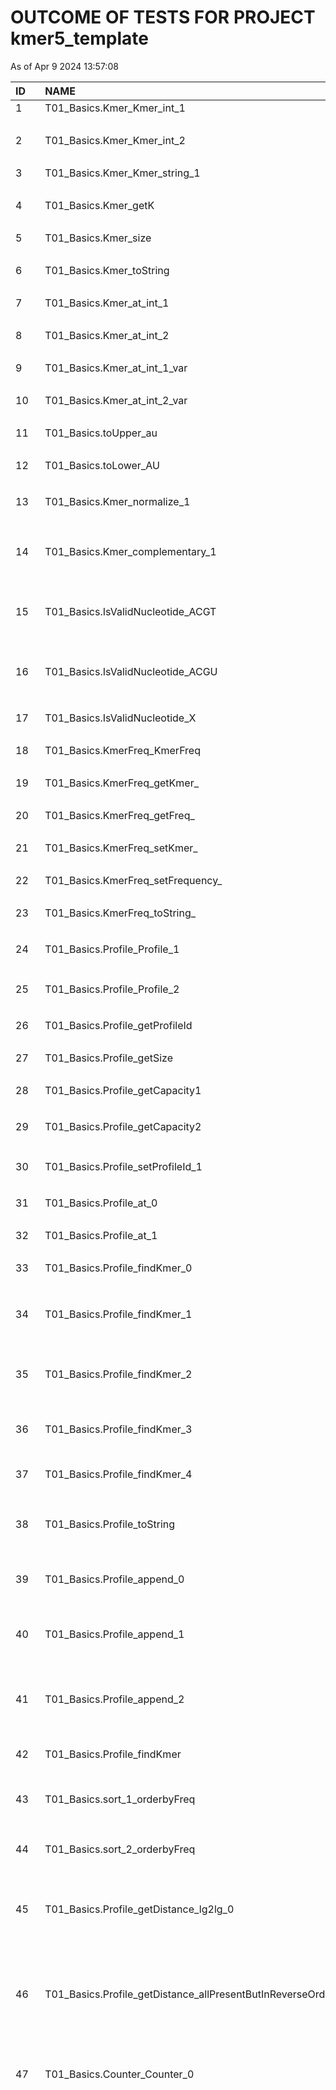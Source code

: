 # OUTCOME OF TESTS FOR PROJECT kmer5_template

As of Apr  9 2024 13:57:08

| ID | NAME | RESULT | DESCRIPTION | 
| :--- | :--- | :--- | :--- |
| 1 | T01_Basics.Kmer_Kmer_int_1 |  PASSED |```Kmer kmer;kmer.inspectT()```|
| | | | should give ```"_"```|
| 2 | T01_Basics.Kmer_Kmer_int_2 |  PASSED |```Kmer kmer(3);kmer.inspectT()```|
| | | | should give ```"___"```|
| 3 | T01_Basics.Kmer_Kmer_string_1 |  PASSED |```Kmer kmer("ATG");kmer.inspectT()```|
| | | | should give ```"ATG"```|
| 4 | T01_Basics.Kmer_getK |  PASSED |```Kmer kmer("AT");kmer.getK()```|
| | | | should give ```2```|
| 5 | T01_Basics.Kmer_size |  PASSED |```Kmer kmer;kmer.size()```|
| | | | should give ```1```|
| 6 | T01_Basics.Kmer_toString |  PASSED |```Kmer b("ab");b.toString();```|
| | | | should give ```"ab"```|
| 7 | T01_Basics.Kmer_at_int_1 |  PASSED |```const Kmer kmer("ab");kmer.at(0);```|
| | | | should give ```"a"```|
| 8 | T01_Basics.Kmer_at_int_2 |  PASSED |```const Kmer kmer("ab");kmer.at(1);```|
| | | | should give ```"b"```|
| 9 | T01_Basics.Kmer_at_int_1_var |  PASSED |```Kmer kmer("AT"); kmer.at(0) = 'C';kmer.inspectT()```|
| | | | should give ```"CT"```|
| 10 | T01_Basics.Kmer_at_int_2_var |  PASSED |```Kmer kmer("AT"); kmer.at(1) = 'C';kmer.inspectT()```|
| | | | should give ```"AC"```|
| 11 | T01_Basics.toUpper_au |  PASSED |```Kmer kmer("au");kmer.toUpper();kmer.inspectT();```|
| | | | should give ```"AU"```|
| 12 | T01_Basics.toLower_AU |  PASSED |```Kmer kmer("AU");kmer.toLower();kmer.inspectT();```|
| | | | should give ```"au"```|
| 13 | T01_Basics.Kmer_normalize_1 |  PASSED |```Kmer kmer("AT"); kmer.normalize(VALID_NUCLEOTIDES_ADN);kmer.inspectT()```|
| | | | should give ```"AT"```|
| 14 | T01_Basics.Kmer_complementary_1 |  PASSED |```Kmer kmer1(VALID_NUCLEOTIDES_ADN); Kmer kmer2(kmer1.complementary(VALID_NUCLEOTIDES_ADN, COMPLEMENTARY_NUCLEOTIDES_ADN)); string skmer3 = COMPLEMENTARY_NUCLEOTIDES_ADN;kmer2.inspectT()```|
| | | | should give ```"TGCA"```|
| 15 | T01_Basics.IsValidNucleotide_ACGT |  PASSED |```int i; int n = VALID_NUCLEOTIDES_ADN.length(); char c; string ss; for (i = 0; i < n; i++) { c = VALID_NUCLEOTIDES_ADN.at(i); if (IsValidNucleotide(c, VALID_NUCLEOTIDES_ADN)) ss += VALID_NUCLEOTIDES_ADN.at(i); }ss```|
| | | | should give ```"ACGT"```|
| 16 | T01_Basics.IsValidNucleotide_ACGU |  PASSED |```int i; int n = VALID_NUCLEOTIDES_ARN.length(); char c; string ss; for (i = 0; i < n; i++) { c = VALID_NUCLEOTIDES_ARN.at(i); if (IsValidNucleotide(c, VALID_NUCLEOTIDES_ARN)) ss += VALID_NUCLEOTIDES_ARN.at(i); }ss```|
| | | | should give ```"ACGU"```|
| 17 | T01_Basics.IsValidNucleotide_X |  PASSED |```char c='X';IsValidNucleotide(c,VALID_NUCLEOTIDES_ADN);```|
| | | | should give ```false```|
| 18 | T01_Basics.KmerFreq_KmerFreq |  PASSED |```KmerFreq km;km.toString()```|
| | | | should give ```"_ 0"```|
| 19 | T01_Basics.KmerFreq_getKmer_ |  PASSED |```KmerFreq km;km.getKmer().toString()```|
| | | | should give ```"_"```|
| 20 | T01_Basics.KmerFreq_getFreq_ |  PASSED |```KmerFreq km;km.getFrequency()```|
| | | | should give ```0```|
| 21 | T01_Basics.KmerFreq_setKmer_ |  PASSED |```Kmer b("XY");KmerFreq km;km.setKmer(b);km.getKmer().toString()```|
| | | | should give ```"XY"```|
| 22 | T01_Basics.KmerFreq_setFrequency_ |  PASSED |```KmerFreq km; km.setFrequency(10);km.getFrequency();```|
| | | | should give ```10```|
| 23 | T01_Basics.KmerFreq_toString_ |  PASSED |```KmerFreq km;km.toString()```|
| | | | should give ```"_ 0"```|
| 24 | T01_Basics.Profile_Profile_1 |  PASSED |```Profile profl; string s; s = profl.inspectT()+ to_string(profl.getCapacity());s.c_str()```|
| | | | should give ```"unknown 0 10"```|
| 25 | T01_Basics.Profile_Profile_2 |  PASSED |```Profile profl(2);string s; s = profl.inspectT()+ to_string(profl.getCapacity());s.c_str()```|
| | | | should give ```"unknown 2 _ 0 _ 0 2"```|
| 26 | T01_Basics.Profile_getProfileId |  PASSED |```Profile profl(2);profl.getProfileId()```|
| | | | should give ```"unknown"```|
| 27 | T01_Basics.Profile_getSize |  PASSED |```Profile profl(DIM_VECTOR_KMER_FREQ+1);profl.getSize()```|
| | | | should give ```2001```|
| 28 | T01_Basics.Profile_getCapacity1 |  PASSED |```int n = 2; Profile profl(n);profl.getCapacity()```|
| | | | should give ```2```|
| 29 | T01_Basics.Profile_getCapacity2 |  PASSED |```Profile profl1; int n = profl1.INITIAL_CAPACITY*3; Profile profl(n);profl.getCapacity()```|
| | | | should give ```30```|
| 30 | T01_Basics.Profile_setProfileId_1 |  PASSED |```Profile profl; profl.setProfileId("english");profl.getProfileId()```|
| | | | should give ```"english"```|
| 31 | T01_Basics.Profile_at_0 |  PASSED |```Profile profl(2);profl.at(0).inspectT()```|
| | | | should give ```"_ 0"```|
| 32 | T01_Basics.Profile_at_1 |  PASSED |```Profile profl(2)profl.at(1).inspectT()```|
| | | | should give ```"_ 0"```|
| 33 | T01_Basics.Profile_findKmer_0 |  PASSED |```Kmer km("AA"); Profile profl;profl.findKmer(km);```|
| | | | should give ```-1```|
| 34 | T01_Basics.Profile_findKmer_1 |  PASSED |```Kmer km1("AA"); Kmer km2("CC"); KmerFreq kmf; kmf.setKmer(km1); kmf.setFrequency(10); Profile prf(2); prf._vectorKmerFreq[0]= kmf; kmf.setKmer(km2); prf._vectorKmerFreq[1]= kmf;prf.findKmer(km1);```|
| | | | should give ```0```|
| 35 | T01_Basics.Profile_findKmer_2 |  PASSED |```Kmer km1("AA"); Kmer km2("CC"); KmerFreq kmf; kmf.setKmer(km1); kmf.setFrequency(10); Profile prf(2); prf._vectorKmerFreq[0]= kmf; kmf.setKmer(km2); prf._vectorKmerFreq[1]= kmf;prf.findKmer(km2);```|
| | | | should give ```1```|
| 36 | T01_Basics.Profile_findKmer_3 |  PASSED |```Kmer km1("AA"); Kmer km2("CC"); KmerFreq kmf; kmf.setKmer(km1); kmf.setFrequency(10); Profile prf(5); prf._vectorKmerFreq[0]= kmf; kmf.setKmer(km2);prf.findKmer(km2);```|
| | | | should give ```-1```|
| 37 | T01_Basics.Profile_findKmer_4 |  PASSED |```Profile prf(DIM_VECTOR_KMER_FREQ); Kmer km; KmerFreq kmf; kmf.setKmer(km); kmf.setFrequency(10);prf.findKmer(km);```|
| | | | should give ```0```|
| 38 | T01_Basics.Profile_toString |  PASSED |```Kmer km1("AA"); Kmer km2("CC"); KmerFreq kmf; Profile prf(2); kmf.setKmer(km1); kmf.setFrequency(10); prf._vectorKmerFreq[0]= kmf; kmf.setKmer(km2); prf._vectorKmerFreq[1]= kmf;std::regex_replace(prf.toString(),std::regex(ENDL)," ")```|
| | | | should give ```"unknown 2 AA 10 CC 10 "```|
| 39 | T01_Basics.Profile_append_0 |  PASSED |```Kmer km("AA"); string s; KmerFreq kmf; kmf.setKmer(km); kmf.setFrequency(10); Profile prf; prf.append(kmf); s = prf.inspectT()+ to_string(prf.getCapacity());s.c_str()```|
| | | | should give ```"unknown 1 AA 10 10"```|
| 40 | T01_Basics.Profile_append_1 |  PASSED |```Kmer km("AA"); string s; KmerFreq kmf; kmf.setKmer(km); kmf.setFrequency(10); Profile profl; profl.append(kmf); profl.append(kmf); s = profl.inspectT()+ to_string(profl.getCapacity());profl.inspectT()```|
| | | | should give ```"unknown 1 AA 20 "```|
| 41 | T01_Basics.Profile_append_2 |  PASSED |```Kmer km1("AA"); Kmer km2("CC"); string s; KmerFreq kmf; kmf.setKmer(km1); kmf.setFrequency(10); Profile profl; profl.append(kmf); kmf.setKmer(km2); profl.append(kmf); s = profl.inspectT()+ to_string(profl.getCapacity());profl.inspectT()```|
| | | | should give ```"unknown 2 AA 10 CC 10 "```|
| 42 | T01_Basics.Profile_findKmer |  PASSED |```Profile prf(DIM_VECTOR_KMER_FREQ); Kmer km; KmerFreq kmf; kmf.setKmer(km); kmf.setFrequency(10);prf.findKmer(km);```|
| | | | should give ```0```|
| 43 | T01_Basics.sort_1_orderbyFreq |  PASSED |```Profile l1; int TOPE = 4; KmerFreq kmf; for(int i=1; i < TOPE; i++) { Kmer km(i); kmf.setKmer(km); kmf.setFrequency(10*(TOPE - i)); l1.append(kmf); } l1.sort();l1.inspectT();```|
| | | | should give ```"unknown 3 _ 30 __ 20 ___ 10 "```|
| 44 | T01_Basics.sort_2_orderbyFreq |  PASSED |```Profile l1; int TOPE = 4; KmerFreq kmf; for(int i=1; i < TOPE; i++) { Kmer km(i); kmf.setKmer(km); kmf.setFrequency(10*i); l1.append(kmf); } l1.sort();l1.inspectT();```|
| | | | should give ```"unknown 3 ___ 30 __ 20 _ 10 "```|
| 45 | T01_Basics.Profile_getDistance_lg2lg_0 |  PASSED |```Kmer b1("AA"); Kmer b2("GG"); Kmer b3("CC"); Kmer b4("TT"); KmerFreq kmf; kmf.setFrequency(10); Profile l1; kmf.setKmer(b1); l1.append(kmf); kmf.setKmer(b2); l1.append(kmf); kmf.setKmer(b3); l1.append(kmf); kmf.setKmer(b4); l1.append(kmf);l1.getDistance(l1)```|
| | | | should give ```0.000000```|
| 46 | T01_Basics.Profile_getDistance_allPresentButInReverseOrder_3 |  PASSED |```Kmer b1("AA"); Kmer b2("GG"); Kmer b3("CC"); Kmer b4("TT"); KmerFreq kmf; kmf.setFrequency(10); Profile l1; Profile l2; kmf.setKmer(b1); l1.append(kmf); kmf.setKmer(b2); l1.append(kmf); kmf.setKmer(b3); l1.append(kmf); kmf.setKmer(b4); l1.append(kmf); kmf.setKmer(b4); l2.append(kmf); kmf.setKmer(b3); l2.append(kmf); kmf.setKmer(b2); l2.append(kmf); kmf.setKmer(b1); l2.append(kmf);l1.getDistance(l2)```|
| | | | should give ```0.500000```|
| 47 | T01_Basics.Counter_Counter_0 |  PASSED |```KmerCounter kc; string s; string ss; int m; int n; m = kc._allNucleotides.size(); n = pow(m,kc._k); s = kc._allNucleotides +" "+ to_string(kc._k) +" "; for(int i=0; i< n; i++){ s += "0 ";}kc.inspectT()```|
| | | | should give ```"_ACGT 5 0 0 0 0 0 0 0 0 0 0 0 0 0 0 0 0 0 0 0 0 0 0 0 0 0 0 0 0 0 0 0 0 0 0 0 0 0 0 0 0 0 0 0 0 0 0 0 0 0 0 0 0 0 0 0 0 0 0 0 0 0 0 0 0 0 0 0 0 0 0 0 0 0 0 0 0 0 0 0 0 0 0 0 0 0 0 0 0 0 0 0 0 0 0 0 0 0 0 0 0 0 0 0 0 0 0 0 0 0 0 0 0 0 0 0 0 0 0 0 0 0 0 0 0 0 0 0 0 0 0 0 0 0 0 0 0 0 0 0 0 0 0 0 0 0 0 0 0 0 0 0 0 0 0 0 0 0 0 0 0 0 0 0 0 0 0 0 0 0 0 0 0 0 0 0 0 0 0 0 0 0 0 0 0 0 0 0 0 0 0 0 0 0 0 0 0 0 0 0 0 0 0 0 0 0 0 0 0 0 0 0 0 0 0 0 0 0 0 0 0 0 0 0 0 0 0 0 0 0 0 0 0 0 0 0 0 0 0 0 0 0 0 0 0 0 0 0 0 0 0 0 0 0 0 0 0 0 0 0 0 0 0 0 0 0 0 0 0 0 0 0 0 0 0 0 0 0 0 0 0 0 0 0 0 0 0 0 0 0 0 0 0 0 0 0 0 0 0 0 0 0 0 0 0 0 0 0 0 0 0 0 0 0 0 0 0 0 0 0 0 0 0 0 0 0 0 0 0 0 0 0 0 0 0 0 0 0 0 0 0 0 0 0 0 0 0 0 0 0 0 0 0 0 0 0 0 0 0 0 0 0 0 0 0 0 0 0 0 0 0 0 0 0 0 0 0 0 0 0 0 0 0 0 0 0 0 0 0 0 0 0 0 0 0 0 0 0 0 0 0 0 0 0 0 0 0 0 0 0 0 0 0 0 0 0 0 0 0 0 0 0 0 0 0 0 0 0 0 0 0 0 0 0 0 0 0 0 0 0 0 0 0 0 0 0 0 0 0 0 0 0 0 0 0 0 0 0 0 0 0 0 0 0 0 0 0 0 0 0 0 0 0 0 0 0 0 0 0 0 0 0 0 0 0 0 0 0 0 0 0 0 0 0 0 0 0 0 0 0 0 0 0 0 0 0 0 0 0 0 0 0 0 0 0 0 0 0 0 0 0 0 0 0 0 0 0 0 0 0 0 0 0 0 0 0 0 0 0 0 0 0 0 0 0 0 0 0 0 0 0 0 0 0 0 0 0 0 0 0 0 0 0 0 0 0 0 0 0 0 0 0 0 0 0 0 0 0 0 0 0 0 0 0 0 0 0 0 0 0 0 0 0 0 0 0 0 0 0 0 0 0 0 0 0 0 0 0 0 0 0 0 0 0 0 0 0 0 0 0 0 0 0 0 0 0 0 0 0 0 0 0 0 0 0 0 0 0 0 0 0 0 0 0 0 0 0 0 0 0 0 0 0 0 0 0 0 0 0 0 0 0 0 0 0 0 0 0 0 0 0 0 0 0 0 0 0 0 0 0 0 0 0 0 0 0 0 0 0 0 0 0 0 0 0 0 0 0 0 0 0 0 0 0 0 0 0 0 0 0 0 0 0 0 0 0 0 0 0 0 0 0 0 0 0 0 0 0 0 0 0 0 0 0 0 0 0 0 0 0 0 0 0 0 0 0 0 0 0 0 0 0 0 0 0 0 0 0 0 0 0 0 0 0 0 0 0 0 0 0 0 0 0 0 0 0 0 0 0 0 0 0 0 0 0 0 0 0 0 0 0 0 0 0 0 0 0 0 0 0 0 0 0 0 0 0 0 0 0 0 0 0 0 0 0 0 0 0 0 0 0 0 0 0 0 0 0 0 0 0 0 0 0 0 0 0 0 0 0 0 0 0 0 0 0 0 0 0 0 0 0 0 0 0 0 0 0 0 0 0 0 0 0 0 0 0 0 0 0 0 0 0 0 0 0 0 0 0 0 0 0 0 0 0 0 0 0 0 0 0 0 0 0 0 0 0 0 0 0 0 0 0 0 0 0 0 0 0 0 0 0 0 0 0 0 0 0 0 0 0 0 0 0 0 0 0 0 0 0 0 0 0 0 0 0 0 0 0 0 0 0 0 0 0 0 0 0 0 0 0 0 0 0 0 0 0 0 0 0 0 0 0 0 0 0 0 0 0 0 0 0 0 0 0 0 0 0 0 0 0 0 0 0 0 0 0 0 0 0 0 0 0 0 0 0 0 0 0 0 0 0 0 0 0 0 0 0 0 0 0 0 0 0 0 0 0 0 0 0 0 0 0 0 0 0 0 0 0 0 0 0 0 0 0 0 0 0 0 0 0 0 0 0 0 0 0 0 0 0 0 0 0 0 0 0 0 0 0 0 0 0 0 0 0 0 0 0 0 0 0 0 0 0 0 0 0 0 0 0 0 0 0 0 0 0 0 0 0 0 0 0 0 0 0 0 0 0 0 0 0 0 0 0 0 0 0 0 0 0 0 0 0 0 0 0 0 0 0 0 0 0 0 0 0 0 0 0 0 0 0 0 0 0 0 0 0 0 0 0 0 0 0 0 0 0 0 0 0 0 0 0 0 0 0 0 0 0 0 0 0 0 0 0 0 0 0 0 0 0 0 0 0 0 0 0 0 0 0 0 0 0 0 0 0 0 0 0 0 0 0 0 0 0 0 0 0 0 0 0 0 0 0 0 0 0 0 0 0 0 0 0 0 0 0 0 0 0 0 0 0 0 0 0 0 0 0 0 0 0 0 0 0 0 0 0 0 0 0 0 0 0 0 0 0 0 0 0 0 0 0 0 0 0 0 0 0 0 0 0 0 0 0 0 0 0 0 0 0 0 0 0 0 0 0 0 0 0 0 0 0 0 0 0 0 0 0 0 0 0 0 0 0 0 0 0 0 0 0 0 0 0 0 0 0 0 0 0 0 0 0 0 0 0 0 0 0 0 0 0 0 0 0 0 0 0 0 0 0 0 0 0 0 0 0 0 0 0 0 0 0 0 0 0 0 0 0 0 0 0 0 0 0 0 0 0 0 0 0 0 0 0 0 0 0 0 0 0 0 0 0 0 0 0 0 0 0 0 0 0 0 0 0 0 0 0 0 0 0 0 0 0 0 0 0 0 0 0 0 0 0 0 0 0 0 0 0 0 0 0 0 0 0 0 0 0 0 0 0 0 0 0 0 0 0 0 0 0 0 0 0 0 0 0 0 0 0 0 0 0 0 0 0 0 0 0 0 0 0 0 0 0 0 0 0 0 0 0 0 0 0 0 0 0 0 0 0 0 0 0 0 0 0 0 0 0 0 0 0 0 0 0 0 0 0 0 0 0 0 0 0 0 0 0 0 0 0 0 0 0 0 0 0 0 0 0 0 0 0 0 0 0 0 0 0 0 0 0 0 0 0 0 0 0 0 0 0 0 0 0 0 0 0 0 0 0 0 0 0 0 0 0 0 0 0 0 0 0 0 0 0 0 0 0 0 0 0 0 0 0 0 0 0 0 0 0 0 0 0 0 0 0 0 0 0 0 0 0 0 0 0 0 0 0 0 0 0 0 0 0 0 0 0 0 0 0 0 0 0 0 0 0 0 0 0 0 0 0 0 0 0 0 0 0 0 0 0 0 0 0 0 0 0 0 0 0 0 0 0 0 0 0 0 0 0 0 0 0 0 0 0 0 0 0 0 0 0 0 0 0 0 0 0 0 0 0 0 0 0 0 0 0 0 0 0 0 0 0 0 0 0 0 0 0 0 0 0 0 0 0 0 0 0 0 0 0 0 0 0 0 0 0 0 0 0 0 0 0 0 0 0 0 0 0 0 0 0 0 0 0 0 0 0 0 0 0 0 0 0 0 0 0 0 0 0 0 0 0 0 0 0 0 0 0 0 0 0 0 0 0 0 0 0 0 0 0 0 0 0 0 0 0 0 0 0 0 0 0 0 0 0 0 0 0 0 0 0 0 0 0 0 0 0 0 0 0 0 0 0 0 0 0 0 0 0 0 0 0 0 0 0 0 0 0 0 0 0 0 0 0 0 0 0 0 0 0 0 0 0 0 0 0 0 0 0 0 0 0 0 0 0 0 0 0 0 0 0 0 0 0 0 0 0 0 0 0 0 0 0 0 0 0 0 0 0 0 0 0 0 0 0 0 0 0 0 0 0 0 0 0 0 0 0 0 0 0 0 0 0 0 0 0 0 0 0 0 0 0 0 0 0 0 0 0 0 0 0 0 0 0 0 0 0 0 0 0 0 0 0 0 0 0 0 0 0 0 0 0 0 0 0 0 0 0 0 0 0 0 0 0 0 0 0 0 0 0 0 0 0 0 0 0 0 0 0 0 0 0 0 0 0 0 0 0 0 0 0 0 0 0 0 0 0 0 0 0 0 0 0 0 0 0 0 0 0 0 0 0 0 0 0 0 0 0 0 0 0 0 0 0 0 0 0 0 0 0 0 0 0 0 0 0 0 0 0 0 0 0 0 0 0 0 0 0 0 0 0 0 0 0 0 0 0 0 0 0 0 0 0 0 0 0 0 0 0 0 0 0 0 0 0 0 0 0 0 0 0 0 0 0 0 0 0 0 0 0 0 0 0 0 0 0 0 0 0 0 0 0 0 0 0 0 0 0 0 0 0 0 0 0 0 0 0 0 0 0 0 0 0 0 0 0 0 0 0 0 0 0 0 0 0 0 0 0 0 0 0 0 0 0 0 0 0 0 0 0 0 0 0 0 0 0 0 0 0 0 0 0 0 0 0 0 0 0 0 0 0 0 0 0 0 0 0 0 0 0 0 0 0 0 0 0 0 0 0 0 0 0 0 0 0 0 0 0 0 0 0 0 0 0 0 0 0 0 0 0 0 0 0 0 0 0 0 0 0 0 0 0 0 0 0 0 0 0 0 0 0 0 0 0 0 0 0 0 0 0 0 0 0 0 0 0 0 0 0 0 0 0 0 0 0 0 0 0 0 0 0 0 0 0 0 0 0 0 0 0 0 0 0 0 0 0 0 0 0 0 0 0 0 0 0 0 0 0 0 0 0 0 0 0 0 0 0 0 0 0 0 0 0 0 0 0 0 0 0 0 0 0 0 0 0 0 0 0 0 0 0 0 0 0 0 0 0 0 0 0 0 0 0 0 0 0 0 0 0 0 0 0 0 0 0 0 0 0 0 0 0 0 0 0 0 0 0 0 0 0 0 0 0 0 0 0 0 0 0 0 0 0 0 0 0 0 0 0 0 0 0 0 0 0 0 0 0 0 0 0 0 0 0 0 0 0 0 0 0 0 0 0 0 0 0 0 0 0 0 0 0 0 0 0 0 0 0 0 0 0 0 0 0 0 0 0 0 0 0 0 0 0 0 0 0 0 0 0 0 0 0 0 0 0 0 0 0 0 0 0 0 0 0 0 0 0 0 0 0 0 0 0 0 0 0 0 0 0 0 0 0 0 0 0 0 0 0 0 0 0 0 0 0 0 0 0 0 0 0 0 0 0 0 0 0 0 0 0 0 0 0 0 0 0 0 0 0 0 0 0 0 0 0 0 0 0 0 0 0 0 0 0 0 0 0 0 0 0 0 0 0 0 0 0 0 0 0 0 0 0 0 0 0 0 0 0 0 0 0 0 0 0 0 0 0 0 0 0 0 0 0 0 0 0 0 0 0 0 0 0 0 0 0 0 0 0 0 0 0 0 0 0 0 0 0 0 0 0 0 0 0 0 0 0 0 0 0 0 0 0 0 0 0 0 0 0 0 0 0 0 0 0 0 0 0 0 0 0 0 0 0 0 0 0 0 0 0 0 0 0 0 0 0 0 0 0 0 0 0 0 0 0 0 0 0 0 0 0 0 0 0 0 0 0 0 0 0 0 0 0 0 0 0 0 0 0 0 0 0 0 0 0 0 0 0 0 0 0 0 0 0 0 0 0 0 0 0 0 0 0 0 0 0 0 0 0 0 0 0 0 0 0 0 0 0 0 0 0 0 0 0 0 0 0 0 0 0 0 0 0 0 0 0 0 0 0 0 0 0 0 0 0 0 0 0 0 0 0 0 0 0 0 0 0 0 0 0 0 0 0 0 0 0 0 0 0 0 0 0 0 0 0 0 0 0 0 0 0 0 0 0 0 0 0 0 0 0 0 0 0 0 0 0 0 0 0 0 0 0 0 0 0 0 0 0 0 0 0 0 0 0 0 0 0 0 0 0 0 0 0 0 0 0 0 0 0 0 0 0 0 0 0 0 0 0 0 0 0 0 0 0 0 0 0 0 0 0 0 0 0 0 0 0 0 0 0 0 0 0 0 0 0 0 0 0 0 0 0 0 0 0 0 0 0 0 0 0 0 0 0 0 0 0 0 0 0 0 0 0 0 0 0 0 0 0 0 0 0 0 0 0 0 0 0 0 0 0 0 0 0 0 0 0 0 0 0 0 0 0 0 0 0 0 0 0 0 0 0 0 0 0 0 0 0 0 0 0 0 0 0 0 0 0 0 0 0 0 0 0 0 0 0 0 0 0 0 0 0 0 0 0 0 0 0 0 0 0 0 0 0 0 0 0 0 0 0 0 0 0 0 0 0 0 0 0 0 0 0 0 0 0 0 0 0 0 0 0 0 0 0 0 0 0 0 0 0 0 0 0 0 0 0 0 0 0 0 0 0 0 0 0 0 0 0 0 0 0 0 0 0 0 0 0 0 0 0 0 0 0 0 0 0 0 0 0 0 0 0 0 0 0 0 0 0 0 0 0 0 0 0 0 0 0 0 0 0 0 0 0 0 0 0 0 0 0 0 0 0 0 0 0 0 0 0 0 0 0 0 0 0 0 0 0 0 0 0 0 0 0 0 0 0 0 0 0 0 0 0 0 0 0 0 0 0 0 0 0 0 0 0 0 0 0 0 0 0 0 0 0 0 0 0 0 0 0 0 0 0 0 0 0 0 0 0 0 0 0 0 0 0 0 0 0 0 0 0 0 0 0 0 0 0 0 0 0 0 0 0 0 0 0 0 0 0 0 0 0 0 0 0 0 "```|
| 48 | T01_Basics.Counter_Counter_1 |  PASSED |```int k = 3; string s; string ss; int m; int n; KmerCounter kc(k); m = kc._allNucleotides.size(); n = pow(m,k); s = kc._allNucleotides +" "+ to_string(kc._k) +" "; for(int i=0; i< n; i++){ s += "0 ";}kc.inspectT()```|
| | | | should give ```"_ACGT 3 0 0 0 0 0 0 0 0 0 0 0 0 0 0 0 0 0 0 0 0 0 0 0 0 0 0 0 0 0 0 0 0 0 0 0 0 0 0 0 0 0 0 0 0 0 0 0 0 0 0 0 0 0 0 0 0 0 0 0 0 0 0 0 0 0 0 0 0 0 0 0 0 0 0 0 0 0 0 0 0 0 0 0 0 0 0 0 0 0 0 0 0 0 0 0 0 0 0 0 0 0 0 0 0 0 0 0 0 0 0 0 0 0 0 0 0 0 0 0 0 0 0 0 0 0 "```|
| 49 | T01_Basics.Counter_Counter_2 |  PASSED |```const string validChars = "AC"; int k = 3; KmerCounter kc(k,validChars); string s; string ss; int m; int n; m = kc._allNucleotides.size(); n = pow(m,k); s = kc._allNucleotides +" "+ to_string(kc._k) +" "; for(int i=0; i< n; i++){ s += "0 ";} ss = to_string(kc._k)+" "+to_string(m)+" "+to_string(n)+" "+to_string(s.size());kc.inspectT()```|
| | | | should give ```"_AC 3 0 0 0 0 0 0 0 0 0 0 0 0 0 0 0 0 0 0 0 0 0 0 0 0 0 0 0 "```|
| 50 | T01_Basics.Counter_getNumNucleotides |  PASSED |```const string validChars = "AC"; int k = 3; KmerCounter kc(k,validChars);kc.getNumNucleotides();```|
| | | | should give ```3```|
| 51 | T01_Basics.Counter_getK |  PASSED |```const string validChars = "AC"; int k = 3; KmerCounter kc(k,validChars);kc.getK();```|
| | | | should give ```3```|
| 52 | T01_Basics.Counter_getNumKmers |  PASSED |```const string validChars = "AC"; int k = 3; KmerCounter kc(k,validChars);kc.getNumKmers();```|
| | | | should give ```27```|
| 53 | T01_Basics.Counter_getNumRows |  PASSED |```KmerCounter kc; int m; int n; int k = ((kc._k + 1) /2 ); m = kc._allNucleotides.size(); n = pow(m,k);kc.getNumRows();```|
| | | | should give ```125```|
| 54 | T01_Basics.Counter_getNumCols |  PASSED |```KmerCounter kc; int m; int n; int k = (kc._k - (kc._k + 1)/2 ); m = kc._allNucleotides.size(); n = pow(m,k);kc.getNumCols();```|
| | | | should give ```25```|
| 55 | T01_Basics.Counter_getRowColumn_1 |  PASSED |```int fila=-1; int col=-1; KmerCounter kc; Kmer km("_____"); kc.getRowColumn(km,fila, col);(fila==0 && col==0)```|
| | | | should give ```true```|
| 56 | T01_Basics.Counter_getRowColumn_2 |  PASSED |```int fila=-1; int col=-1; bool iguales=false; KmerCounter kc; Kmer km("TTTTT"); kc.getRowColumn(km,fila, col); iguales = (fila==(kc.getNumRows()-1) and col==(kc.getNumCols()-1));iguales```|
| | | | should give ```true```|
| 57 | T01_Basics.Counter_getKmer_1 |  PASSED |```KmerCounter kc(2); Kmer km; int fila=0; int col=0; km=kc.getKmer(fila, col);km.toString()```|
| | | | should give ```"__"```|
| 58 | T01_Basics.Counter_getKmer_2 |  PASSED |```KmerCounter kc(2); Kmer km; int fila=kc.getNumRows()-1; int col=kc.getNumCols()-1; km=kc.getKmer(fila, col);km.toString()```|
| | | | should give ```"TT"```|
| 59 | T01_Basics.Counter_Counter_Copy01 |  PASSED |```const string validChars = "AC"; int k=2; Kmer b("AA"); KmerCounter ki(k,validChars); KmerCounter kc(ki); kc._frequency[2][2]= 10;kc.inspectT();```|
| | | | should give ```"_AC 2 0 0 0 0 0 0 0 0 10 "```|
| 60 | T01_Basics.Counter_Counter_Copy02 |  PASSED |```const string validChars = "AC"; int k=2; Kmer b("AA"); KmerCounter ki(k,validChars); KmerCounter kc(ki); kc._frequency[2][2]= 10;ki.inspectT();```|
| | | | should give ```"_AC 2 0 0 0 0 0 0 0 0 0 "```|
| 61 | T01_Basics.Counter_assign_01 |  PASSED |```const string validChars = "AC"; int k=2; Kmer b("AA"); KmerCounter ki(k,validChars); KmerCounter kc; ki._frequency[2][2]= 10; kc = ki;kc.inspectT();```|
| | | | should give ```"_AC 2 0 0 0 0 0 0 0 0 10 "```|
| 62 | T01_Basics.Counter_assign_02 |  PASSED |```const string validChars = "AC"; int k=2; Kmer b("AA"); KmerCounter ki(k,validChars); KmerCounter kc; kc = ki; kc._frequency[2][2]= 10;ki.inspectT();```|
| | | | should give ```"_AC 2 0 0 0 0 0 0 0 0 0 "```|
| 63 | T01_Basics.Counter_increaseFrequency_01 |  PASSED |```int k=2; const string validChars = "AC"; KmerCounter ki(k, validChars); Kmer b("CC"); for(int i=0; i < 10; i++) ki.increaseFrequency(b);ki.inspectT();```|
| | | | should give ```"_AC 2 0 0 0 0 0 0 0 0 10 "```|
| 64 | T01_Basics.Counter_increaseFrequency_02 |  PASSED |```int k=2; const string validChars = "AC"; KmerCounter ki(k, validChars); Kmer b("CC"); for(int i=0; i < 10; i++) ki.increaseFrequency(b,10);ki.inspectT();```|
| | | | should give ```"_AC 2 0 0 0 0 0 0 0 0 100 "```|
| 65 | T01_Basics.Counter_increaseFrequency_2 |  PASSED |```int k=2; const string validChars = "AC"; KmerCounter ki(k, validChars); for(unsigned i=0; i < ki._allNucleotides.size(); i++){ for(unsigned j=0; j < ki._allNucleotides.size(); j++) { string s = string(1,ki._allNucleotides[i])+string(1,ki._allNucleotides[j]); Kmer b(s); ki.increaseFrequency(b); } }ki.inspectT();```|
| | | | should give ```"_AC 2 1 1 1 1 1 1 1 1 1 "```|
| 66 | T01_Basics.Counter_getNumberActive_01 |  PASSED |```KmerCounter ki;ki.getNumberActiveKmers();```|
| | | | should give ```0```|
| 67 | T01_Basics.Counter_getNumberActive_02 |  PASSED |```const string validChars = "ACGU"; int k=2; KmerCounter ki(k,validChars); for(int i=0; i < ki._allNucleotides.size(); i++) { string s = string(1,ki._allNucleotides[i])+ string(1,ki._allNucleotides[i]); Kmer b(s); ki.increaseFrequency(b,10); }ki.getNumberActiveKmers();```|
| | | | should give ```5```|
| 68 | T02_Intermediate.Kmer_Kmer_int_3 |  PASSED |```Kmer kmer(0);```|
| | | | should THROW an exception std::invalid_argument|
| 69 | T02_Intermediate.Kmer_Kmer_string_2 |  PASSED |```Kmer kmer("");```|
| | | | should THROW an exception std::invalid_argument|
| 70 | T02_Intermediate.Kmer_at_int_3_excep |  PASSED |```const Kmer kmer("AT");kmer.at(20);```|
| | | | should THROW an exception std::out_of_range|
| 71 | T02_Intermediate.Kmer_at_int_3_var_excep |  PASSED |```Kmer kmer("AT");kmer.at(20);```|
| | | | should THROW an exception std::out_of_range|
| 72 | T02_Intermediate.Kmer_normalize_2 |  PASSED |```Kmer kmer("at"); kmer.normalize(VALID_NUCLEOTIDES_ADN);kmer.inspectT()```|
| | | | should give ```"AT"```|
| 73 | T02_Intermediate.Kmer_normalize_3 |  PASSED |```Kmer kmer("ux"); kmer.normalize(VALID_NUCLEOTIDES_ADN);kmer.inspectT()```|
| | | | should give ```"__"```|
| 74 | T02_Intermediate.Kmer_normalize_4_ARN |  PASSED |```Kmer kmer("ux"); kmer.normalize(VALID_NUCLEOTIDES_ARN);kmer.inspectT()```|
| | | | should give ```"U_"```|
| 75 | T02_Intermediate.Kmer_complementary_2 |  PASSED |```Kmer kmer1("u_"); Kmer kmer2; kmer2 = kmer1.complementary(VALID_NUCLEOTIDES_ADN, COMPLEMENTARY_NUCLEOTIDES_ADN);kmer2.inspectT()```|
| | | | should give ```"u_"```|
| 76 | T02_Intermediate.Kmer_complementary_3_excep |  PASSED |```Kmer kmer1("u_"); Kmer kmer2;kmer2 = kmer1.complementary(VALID_NUCLEOTIDES_ADN, "A");```|
| | | | should THROW an exception std::invalid_argument|
| 77 | T02_Intermediate.KmerFreq_setFrequency_exception |  PASSED |```KmerFreq km;km.setFrequency(-10);```|
| | | | should THROW an exception std::out_of_range|
| 78 | T02_Intermediate.Profile_Profile_3 |  PASSED |```Profile profl(-1);```|
| | | | should THROW an exception std::out_of_range|
| 79 | T02_Intermediate.Profile_at_exception |  PASSED |```Profile profl(2);profl.at(2).inspectT()```|
| | | | should THROW an exception std::out_of_range|
| 80 | T02_Intermediate.Profile_out_of_range__append_5 |  PASSED |```int n=1; Profile profl(n); Kmer km("AA"); KmerFreq kmf; kmf.setKmer(km); kmf.setFrequency(10); profl.append(kmf);profl._capacity```|
| | | | should give ```21```|
| 81 | T02_Intermediate.sort_3_tieByFreq |  PASSED |```Profile l1; int TOPE = 4; KmerFreq kmf; for(int i=1; i < TOPE; i++) { Kmer km(i); kmf.setKmer(km); kmf.setFrequency(10*i); l1.append(kmf); } l1.sort();l1.inspectT();```|
| | | | should give ```"unknown 3 ___ 30 __ 20 _ 10 "```|
| 82 | T02_Intermediate.sort_4_mixed |  PASSED |```Profile l1; int TOPE = 4; int i=1; KmerFreq kmf; for(; i < TOPE; i++) { Kmer km(i); kmf.setKmer(km); kmf.setFrequency(10*i); l1.append(kmf); } Kmer km(i); kmf.setKmer(km); l1.append(kmf); l1.sort();l1.inspectT();```|
| | | | should give ```"unknown 4 ___ 30 ____ 30 __ 20 _ 10 "```|
| 83 | T02_Intermediate.Normalize_1 |  PASSED |```Profile l1(1); KmerFreq kmf; Kmer km("AA"); kmf.setKmer(km); kmf.setFrequency(10); l1.append(kmf); Kmer km2("CC"); kmf.setKmer(km2); l1.append(kmf); Kmer km3("GG"); kmf.setKmer(km3); l1.append(kmf); l1.normalize(VALID_NUCLEOTIDES_ADN);l1.inspectT();```|
| | | | should give ```"unknown 4 _ 0 AA 10 CC 10 GG 10 "```|
| 84 | T02_Intermediate.Normalize_2 |  PASSED |```Profile l1(1); KmerFreq kmf; Kmer km("aa"); kmf.setKmer(km); kmf.setFrequency(10); l1.append(kmf); Kmer km2("cF"); kmf.setKmer(km2); l1.append(kmf); Kmer km3("xu"); kmf.setKmer(km3); l1.append(kmf); l1.normalize(VALID_NUCLEOTIDES_ADN);l1.inspectT();```|
| | | | should give ```"unknown 4 _ 0 AA 10 C_ 10 __ 10 "```|
| 85 | T02_Intermediate.Normalize_3 |  PASSED |```Profile l1; KmerFreq kmf; Kmer km("aA"); kmf.setKmer(km); kmf.setFrequency(10); l1.append(kmf); Kmer km2("cT"); kmf.setKmer(km2); l1.append(kmf); Kmer km3("Ct"); kmf.setKmer(km3); l1.append(kmf); l1.normalize(VALID_NUCLEOTIDES_ADN);l1.inspectT();```|
| | | | should give ```"unknown 2 AA 10 CT 20 "```|
| 86 | T02_Intermediate.zip_1 |  PASSED |```Profile l1(10); l1.zip();l1._size```|
| | | | should give ```0```|
| 87 | T02_Intermediate.Profile_saveLoad_1 |  PASSED |```Profile l1; Profile l2; l1.setProfileId("Test1"); KmerFreq kmf; for(int i=0; i < 10; i++) { Kmer kmer(i+1); kmf.setKmer(kmer); kmf.setFrequency(10-i); l1.append(kmf); kmer.at(0)='A'; kmf.setKmer(kmer); kmf.setFrequency(10-i); l1.append(kmf); } l1.sort(); const char* fileName = "tests/output/test_save1.prf"; l1.save(fileName); l2.load(fileName); bool iguales=true; iguales = l1.inspectT() == l2.inspectT();iguales```|
| | | | should give ```true```|
| 88 | T02_Intermediate.Profile_saveLoad_2 |  PASSED |```Profile l1; Profile l2(10); l1.setProfileId("Test1"); KmerFreq kmf; for(int i=0; i < 10; i++) { Kmer kmer(i+1); kmf.setKmer(kmer); kmf.setFrequency(10-i); l1.append(kmf); kmer.at(0)='A'; kmf.setKmer(kmer); kmf.setFrequency(10-i); l1.append(kmf); } l1.sort(); const char* fileName = "tests/output/test_save1.prf"; l1.save(fileName); l2.load(fileName); bool iguales=true; iguales = l1.inspectT() == l2.inspectT();iguales```|
| | | | should give ```true```|
| 89 | T02_Intermediate.Profile_Save_1_exception |  PASSED |```Profile l1; const char* fileName = "tests/outp/imposibleToCreateFile.prf";l1.save(fileName);```|
| | | | should THROW an exception std::ios_base::failure|
| 90 | T02_Intermediate.Profile_loadLoad |  PASSED |```Profile l1; int n; const char* fileName = "../Genomes/12pairsDNA.prf"; l1.load(fileName); n = l1.getSize(); l1.load(fileName);l1.getSize()```|
| | | | should give ```12```|
| 91 | T02_Intermediate.Profile_Save_2_exception |  PASSED |```Profile l1; const char* fileName = "tests/output/invalidFileMode.prf";l1.save(fileName, 'z');```|
| | | | should THROW an exception std::invalid_argument|
| 92 | T02_Intermediate.Profile_Load_2_exception |  PASSED |```Profile l1; const char* fileName = "../Genomes/test_noHeader.prf";l1.load(fileName);```|
| | | | should THROW an exception std::invalid_argument|
| 93 | T02_Intermediate.Profile_Load_3_exception |  PASSED |```Profile l1; const char* fileName = "tests/output/test_xxx.prf";l1.load(fileName);```|
| | | | should THROW an exception std::ios_base::failure|
| 94 | T02_Intermediate.Profile_getDistance_emptyToOther_1 |  PASSED |```Kmer b1("AA"); Kmer b2("GG"); Kmer b3("CC"); Kmer b4("TT"); KmerFreq kmf; kmf.setFrequency(10); Profile l1; Profile empty; kmf.setKmer(b1); l1.append(kmf); kmf.setKmer(b2); l1.append(kmf); kmf.setKmer(b3); l1.append(kmf); kmf.setKmer(b4); l1.append(kmf);empty.getDistance(l1)```|
| | | | should THROW an exception std::invalid_argument|
| 95 | T02_Intermediate.Profile_getDistance_otherToEmpy_2 |  PASSED |```Kmer b1("AA"); Kmer b2("GG"); Kmer b3("CC"); Kmer b4("TT"); KmerFreq kmf; kmf.setFrequency(10); Profile l1; Profile empty; kmf.setKmer(b1); l1.append(kmf); kmf.setKmer(b2); l1.append(kmf); kmf.setKmer(b3); l1.append(kmf); kmf.setKmer(b4); l1.append(kmf);l1.getDistance(empty)```|
| | | | should THROW an exception std::invalid_argument|
| 96 | T02_Intermediate.Profile_getDistance_4 |  PASSED |```Kmer b1("AA"); Kmer b2("GG"); Kmer b3("CC"); Kmer b4("TT"); Kmer b5("__"); Kmer b6("A_"); KmerFreq kmf; kmf.setFrequency(10); Profile l1; Profile l2; kmf.setKmer(b1); l1.append(kmf); kmf.setKmer(b2); l1.append(kmf); kmf.setKmer(b4); l2.append(kmf); kmf.setKmer(b3); l2.append(kmf); kmf.setKmer(b5); l2.append(kmf); kmf.setKmer(b6); l2.append(kmf);l1.getDistance(l2)```|
| | | | should give ```0.875000```|
| 97 | T02_Intermediate.Profile_getDistance_5 |  PASSED |```Kmer b1("AA"); Kmer b2("GG"); Kmer b3("CC"); Kmer b4("TT"); Kmer b5("__"); KmerFreq kmf; kmf.setFrequency(10); Profile l1; Profile l2; kmf.setKmer(b1); l1.append(kmf); kmf.setKmer(b2); l1.append(kmf); kmf.setKmer(b4); l2.append(kmf); kmf.setKmer(b3); l2.append(kmf); kmf.setKmer(b5); l2.append(kmf); kmf.setKmer(b1); l2.append(kmf);l2.getDistance(l1)```|
| | | | should give ```0.750000```|
| 98 | T02_Intermediate.Counter_getRowColumn_exception_1 |  PASSED |```KmerCounter kc(2); Kmer km; int fila=-1; int col=-1;km=kc.getKmer(fila, col);```|
| | | | should THROW an exception std::invalid_argument|
| 99 | T02_Intermediate.Counter_getRowColumn_exception_2 |  PASSED |```KmerCounter kc(2); Kmer km; int fila=kc.getNumRows(); int col=kc.getNumCols();km=kc.getKmer(fila, col);```|
| | | | should THROW an exception std::invalid_argument|
| 100 | T02_Intermediate.Counter_calculateFrequencies_EN_0 |  PASSED |```const char nfE[50] = "tests/validation/test_homoSP.dna"; const char nfS[50] = "tests/validation/test_homoSP.prf"; bool iguales = true; string s; int posi; int posj; int freq; int freql; KmerCounter ki; ki.calculateFrequencies(nfE); Profile l; l.load(nfS); if (ki.getNumberActiveKmers() != l.getSize()) iguales= false; for(int i=0; i < l.getSize() && iguales; i++){ s = l.at(i).getKmer().toString(); ki.getRowColumn(s,posi, posj); freql = l.at(i).getFrequency(); freq = ki._frequency[posi][posj]; if (freq != freql) iguales = false; }iguales```|
| | | | should give ```true```|
| 101 | T02_Intermediate.Counter_toProfile_1 |  PASSED |```const char nfE[50] = "tests/validation/test_homoSP.dna"; const char nfS[50] = "tests/validation/test_homoSP.prf"; KmerCounter ki; ki.calculateFrequencies(nfE); Profile lr; Profile lo; lr.load(nfS); lo = ki.toProfile(); lo.sort(); bool iguales = true; if (lr.getSize() != lo.getSize()) iguales= false; for(int i=0; i < lo.getSize() && iguales; i++){ if ((lr.at(i).getKmer().toString() != lo.at(i).getKmer().toString()) || (lr.at(i).getFrequency() != lo.at(i).getFrequency())) iguales =false; }iguales```|
| | | | should give ```true```|
| 102 | T02_Intermediate.Kmer_read_ |  PASSED |```Kmer b; std::string sin="AA"; istringstream ssin(sin); ssin >> b;b.toString()```|
| | | | should give ```"AA"```|
| 103 | T02_Intermediate.kmer_print_ |  PASSED |```std::string sout; ostringstream ssout; Kmer b("AA"); ssout << b; sout = ssout.str();sout```|
| | | | should give ```"AA"```|
| 104 | T02_Intermediate.Kmer_oper_at_int_1 |  PASSED |```const Kmer kmer("ab");kmer[0];```|
| | | | should give ```"a"```|
| 105 | T02_Intermediate.Kmer_oper_at_int_2 |  PASSED |```const Kmer kmer("ab");kmer[1];```|
| | | | should give ```"b"```|
| 106 | T02_Intermediate.Kmer_oper_at_int_3 |  PASSED |```Kmer kmer("cb"); kmer[0]='A';kmer[0];```|
| | | | should give ```"A"```|
| 107 | T02_Intermediate.Kmer_oper_at_int_4 |  PASSED |```Kmer kmer("ag");kmer[1]; kmer[1]='T';```|
| | | | should give ```"T"```|
| 108 | T02_Intermediate.KmerFreq_read_ |  PASSED |```KmerFreq bfr; std::string sin="aa 10"; istringstream ssin(sin); ssin >> bfr;bfr.toString()```|
| | | | should give ```"aa 10"```|
| 109 | T02_Intermediate.kmerFreq_print_ |  PASSED |```std::string sout; ostringstream ssout; Kmer b("AA"); KmerFreq bf; bf.setKmer(b); bf.setFrequency(10); ssout << bf; sout = ssout.str();sout```|
| | | | should give ```"AA 10"```|
| 110 | T02_Intermediate.KmerFreq_operatorGreaterThan_1 |  PASSED |```Kmer b1("AA"); Kmer b2("GG"); KmerFreq bf1; KmerFreq bf2; bf1.setKmer(b1); bf2.setKmer(b2); bf1.setFrequency(10); bf2.setFrequency(20);bf2>bf1```|
| | | | should give ```true```|
| 111 | T02_Intermediate.KmerFreq_operatorGreaterThan_2 |  PASSED |```Kmer b1("AA"); Kmer b2("GG"); KmerFreq bf1; KmerFreq bf2; bf1.setKmer(b1); bf2.setKmer(b2); bf1.setFrequency(10); bf2.setFrequency(10);bf1>bf2```|
| | | | should give ```true```|
| 112 | T02_Intermediate.KmerFreq_operatorEqual_3 |  PASSED |```Kmer b1("AA"); KmerFreq bf1; KmerFreq bf2; bf1.setKmer(b1); bf2.setKmer(b1); bf1.setFrequency(10); bf2.setFrequency(10);bf1==bf2```|
| | | | should give ```true```|
| 113 | T02_Intermediate.KmerFreq_operatorLessThan_4 |  PASSED |```Kmer b1("AA"); Kmer b2("GG"); KmerFreq bf1; KmerFreq bf2; bf1.setKmer(b1); bf2.setKmer(b2); bf1.setFrequency(10); bf2.setFrequency(20);bf2<bf1```|
| | | | should give ```false```|
| 114 | T02_Intermediate.KmerFreq_operatorLessEqual_5 |  PASSED |```Kmer b1("AA"); Kmer b2("GG"); KmerFreq bf1; KmerFreq bf2; bf1.setKmer(b1); bf2.setKmer(b2); bf1.setFrequency(10); bf2.setFrequency(10);bf1<=bf2```|
| | | | should give ```false```|
| 115 | T02_Intermediate.KmerFreq_operatorNotEqual_1 |  PASSED |```Kmer b1("AA"); Kmer b2("gg"); KmerFreq bf1; KmerFreq bf2; bf1.setKmer(b1); bf2.setKmer(b2); bf1.setFrequency(10); bf2.setFrequency(10);bf1!=bf2```|
| | | | should give ```true```|
| 116 | T02_Intermediate.Profile_operatorat_0 |  PASSED |```Kmer b("AA"); KmerFreq bf; bf.setKmer(b); bf.setFrequency(10); Profile prf; prf.append(bf);prf[0].inspectT()```|
| | | | should give ```"AA 10"```|
| 117 | T02_Intermediate.Profile_operatorat_1 |  PASSED |```Kmer b1("AA"); Kmer b2("GG"); KmerFreq bf; bf.setKmer(b1); bf.setFrequency(10); Profile prf; prf.append(bf); bf.setKmer(b2); prf.append(bf);prf[0].inspectT()```|
| | | | should give ```"AA 10"```|
| 118 | T02_Intermediate.Profile_operatorat_2 |  PASSED |```Kmer b1("AA"); Kmer b2("GG"); KmerFreq bf1; bf1.setKmer(b1); bf1.setFrequency(10); Profile prf; prf.append(bf1); bf1.setKmer(b2); prf.append(bf1); prf[0]=bf1;prf[0].inspectT()```|
| | | | should give ```"GG 10"```|
| 119 | T02_Intermediate.Profile_operatorat_3 |  PASSED |```Kmer b1("AA"); Kmer b2("GG"); KmerFreq bf1; bf1.setKmer(b1); bf1.setFrequency(10); KmerFreq bf2; bf2.setKmer(b2); bf2.setFrequency(20); Profile prf; prf.append(bf1); prf.append(bf2); prf[1]=bf1;prf[1].inspectT()```|
| | | | should give ```"AA 10"```|
| 120 | T02_Intermediate.profile_print_ |  PASSED |```std::string sout; ostringstream ssout; Kmer b1("AA"); Kmer b2("GG"); KmerFreq bf; bf.setKmer(b1); bf.setFrequency(10); Profile prf; prf.append(bf); prf.append(bf); bf.setKmer(b2); prf.append(bf); std::streambuf *old = std::cout.rdbuf(ssout.rdbuf()); ssout << prf; sout = ssout.str(); sout = std::regex_replace(sout, std::regex(ENDL), " "); std::cout.rdbuf(old);sout```|
| | | | should give ```"unknown 2 AA 20 GG 10 "```|
| 121 | T02_Intermediate.Profile_read_ |  PASSED |```Profile prf; std::string sin="unknown"; sin=sin+ENDL+" 3 aa 10 ab 10 ac 10"; istringstream ssin(sin); ssin >> prf;prf.inspectT()```|
| | | | should give ```"unknown 3 aa 10 ab 10 ac 10 "```|
| 122 | T02_Intermediate.Profile_saveLoad_parameter_t |  PASSED |```Profile l1; Profile l2; l1.setProfileId("Test1"); KmerFreq kmf; for(int i=0; i < 10; i++) { Kmer kmer(i+1); kmf.setKmer(kmer); kmf.setFrequency(10-i); l1.append(kmf); kmer.at(0)='A'; kmf.setKmer(kmer); kmf.setFrequency(10-i); l1.append(kmf); } l1.sort(); const char* fileName = "tests/output/test_save1.prf"; l1.save(fileName,'t'); l2.load(fileName); bool iguales=true; iguales = l1.inspectT() == l2.inspectT();iguales```|
| | | | should give ```true```|
| 123 | T02_Intermediate.Profile_saveLoad_parameter_b |  PASSED |```Profile l1; Profile l2; l1.setProfileId("Test1"); KmerFreq kmf; for(int i=0; i < 10; i++) { Kmer kmer(i+1); kmf.setKmer(kmer); kmf.setFrequency(10-i); l1.append(kmf); kmer.at(0)='A'; kmf.setKmer(kmer); kmf.setFrequency(10-i); l1.append(kmf); } l1.sort(); const char* fileName = "tests/output/testb_save.bgr"; l1.save(fileName,'b'); l2.load(fileName); bool iguales=true; iguales = l1.inspectT() == l2.inspectT();iguales```|
| | | | should give ```true```|
| 124 | T02_Intermediate.Counter_operator_joinCounter_1 |  PASSED |```int k = 2; string validChars = "GU"; KmerCounter ki(k,validChars); validChars = "_GU"; for(int i=0; i < validChars.size(); i++) for(int j=0; j < validChars.size(); j++) { Kmer b(string(1,validChars[i])+string(1,validChars[j])); ki.increaseFrequency(b,3); } ki += ki;ki.inspectT()```|
| | | | should give ```"_GU 2 6 6 6 6 6 6 6 6 6 "```|
| 125 | T02_Intermediate.Counter_operatorAt_1 |  PASSED |```int f; int c; KmerCounter ki(2); Kmer b("TT"); ki.increaseFrequency(b,10); ki.getRowColumn(b,f,c);ki(f,c)```|
| | | | should give ```10```|
| 126 | T03_Advanced.zip_2 |  PASSED |```Profile l1(1); KmerFreq kmf; Kmer km("AA"); kmf.setKmer(km); kmf.setFrequency(10); l1.append(kmf); Kmer km2("C_"); kmf.setKmer(km2); l1.append(kmf); Kmer km3("_G"); kmf.setKmer(km3); l1.append(kmf); l1.zip();l1.inspectT();```|
| | | | should give ```"unknown 3 AA 10 C_ 10 _G 10 "```|
| 127 | T03_Advanced.zip_3 |  PASSED |```Profile l1(1); KmerFreq kmf; Kmer km("A_"); kmf.setKmer(km); kmf.setFrequency(10); l1.append(kmf); Kmer km2("__"); kmf.setKmer(km2); l1.append(kmf); Kmer km3("TT"); kmf.setKmer(km3); l1.append(kmf); l1.zip(true);l1.inspectT();```|
| | | | should give ```"unknown 1 TT 10 "```|
| 128| T03_Advanced.Integration_LEARN_missingParameters1-valgrind | PASSED | NO LEAKS |
| 128 | T03_Advanced.Integration_LEARN_missingParameters1 | PASSED | [LEARN]: Running without arguments|
| 129| T03_Advanced.Integration_LEARN_missingParameters2-valgrind | PASSED | NO LEAKS |
| 129 | T03_Advanced.Integration_LEARN_missingParameters2 | PASSED | [LEARN -p human -o tests/output/human1.prf]: Running with missing arguments|
| 130| T03_Advanced.Integration_LEARN_RunWithInvalidArguments1-valgrind | PASSED | NO LEAKS |
| 130 | T03_Advanced.Integration_LEARN_RunWithInvalidArguments1 | PASSED | [LEARN -T -p human -o tests/output/human1.prf ../Genomes/human1.dna]: Running with invalid arguments (-T is not valid)|
| 131| T03_Advanced.Integration_LEARN_RunWithInvalidArguments2-valgrind | PASSED | NO LEAKS |
| 131 | T03_Advanced.Integration_LEARN_RunWithInvalidArguments2 | PASSED | [LEARN -K 1 -p human -o tests/output/human1.prf ../Genomes/human1.dna]: Running with invalid arguments (-K is not valid)|
| 132| T03_Advanced.Integration_LEARN_RunWithInvalidArguments3-valgrind | PASSED | NO LEAKS |
| 132 | T03_Advanced.Integration_LEARN_RunWithInvalidArguments3 | PASSED | [LEARN -k 1 -N ATGC -p human -o tests/output/human1.prf ../Genomes/human1.dna]: Running with invalid arguments (-N is not valid)|
| 133| T03_Advanced.Integration_LEARN_1unknownACGT-valgrind | PASSED | NO LEAKS |
| 133 | T03_Advanced.Integration_LEARN_1unknownACGT | PASSED | [LEARN -p bug -o tests/output/unknownACGT.prf ../Genomes/unknownACGT.dna]: Learn from unknownACGT.dna (a very short DNA file) using the default value for k [LEARN -p bug -o tests/output/unknownACGT.prf ../Genomes/unknownACGT.dna]|
| 134| T03_Advanced.Integration_LEARN_unknownACGT2_k1-valgrind | PASSED | NO LEAKS |
| 134 | T03_Advanced.Integration_LEARN_unknownACGT2_k1 | PASSED | Learn from unknownACGT.dna (a very short DNA file) using k=1 [LEARN -k 1 -p bug -o tests/output/unknownACGT.prf ../Genomes/unknownACGT.dna]|
| 135| T03_Advanced.Integration_LEARN_unknowACGT2-valgrind | PASSED | NO LEAKS |
| 135 | T03_Advanced.Integration_LEARN_unknowACGT2 | PASSED | [LEARN -k 2 -p bug -o tests/output/unknownACGT+unknownACGT2_k2.prf ../Genomes/unknownACGT.dna ../Genomes/unknownACGT2.dna]: Learn from two very short DNA files (unknownACGT.dna and unknownACGT2.dna) using k=2|
| 136| T03_Advanced.Integration_LEARN_unknownACGU-valgrind | PASSED | NO LEAKS |
| 136 | T03_Advanced.Integration_LEARN_unknownACGU | PASSED | [LEARN -n ACGU -p bug -o tests/output/unknownACGU.prf ../Genomes/unknownACGU.rna]: Learn from a very short RNA file (unknownACGU.rna) using the default value for k|
| 137| T03_Advanced.Integration_LEARN_unknownACGUk2-valgrind | PASSED | NO LEAKS |
| 137 | T03_Advanced.Integration_LEARN_unknownACGUk2 | PASSED | [LEARN -k 2 -n ACGU -p bug -o tests/output/unknownACGU_k2.prf ../Genomes/unknownACGU.rna]: Learn from a very short RNA file (unknownACGU.rna) using k=2|
| 138| T03_Advanced.Integration_LEARN_unknownACGUk3-valgrind | PASSED | NO LEAKS |
| 138 | T03_Advanced.Integration_LEARN_unknownACGUk3 | PASSED | [LEARN -k 3 -n ACGU -p bug -o tests/output/unknownACGU_k3.prf ../Genomes/unknownACGU.rna]: Learn from a very short RNA file (unknownACGU.rna) using k=3|
| 139| T03_Advanced.Integration_LEARN_human1k5-valgrind | PASSED | NO LEAKS |
| 139 | T03_Advanced.Integration_LEARN_human1k5 | PASSED | [LEARN -p 'homo sapiens' -o tests/output/human1_k5.prf ../Genomes/human1.dna]: Learn from a short DNA file (human1.dna) using the default value for k|
| 140| T03_Advanced.Integration_LEARN_human1k1-valgrind | PASSED | NO LEAKS |
| 140 | T03_Advanced.Integration_LEARN_human1k1 | PASSED | [LEARN -k 1 -p 'homo sapiens' -o tests/output/human1_k1.prf ../Genomes/human1.dna]: Learn from a short DNA file (human1.dna) using k=1|
| 141| T03_Advanced.Integration_LEARN_human1k2-valgrind | PASSED | NO LEAKS |
| 141 | T03_Advanced.Integration_LEARN_human1k2 | PASSED | [LEARN -k 2 -p 'homo sapiens' -o tests/output/human1_k2.prf ../Genomes/human1.dna]: Learn from a short DNA file (human1.dna) using k=2|
| 142| T03_Advanced.Integration_LEARN_worm1-valgrind | PASSED | NO LEAKS |
| 142 | T03_Advanced.Integration_LEARN_worm1 | PASSED | [LEARN -p 'caenorhabditis elegans' -o tests/output/worm1.prf ../Genomes/worm1.dna]: Learn from a short DNA file (worm1.dna) using the default value for k|
| 143| T03_Advanced.Integration_LEARN_learn_humanchr6-valgrind | PASSED | NO LEAKS |
| 143 | T03_Advanced.Integration_LEARN_learn_humanchr6 | PASSED | [LEARN -p 'homo sapiens' -o tests/output/human_chr6.prf ../Genomes/human_chr6_s60000_l500000.dna]: Learn from a large DNA file (human_chr6_s60000_l500000.dna) using the default value for k|
| 144| T03_Advanced.Integration_LEARN_covidFullGenomerna-valgrind | PASSED | NO LEAKS |
| 144 | T03_Advanced.Integration_LEARN_covidFullGenomerna | PASSED | [LEARN -n ACGU -p "severe acute respiratory syndrome coronavirus 2" -o tests/output/covidFullGenomeRNA.prf ../Genomes/covidFullGenome.rna]: Learn from a large RNA file (covidFullGenome.rna) using the default value for k|
| 145| T03_Advanced.Integration_LEARN_binary-valgrind | PASSED | NO LEAKS |
| 145 | T03_Advanced.Integration_LEARN_binary |  PASSED |```[LEARN -b -p 'homo sapiens' -o tests/output/human_chr9_s10000_l500000B.prf ../Genomes/human_chr9_s10000_l500000.dna]: Learn the homo sapiens as a binary profile from human_chr9_s10000_l500000.dna```|
| | | | should give ```"unknown 1 TT 10 "```|
| 146| T03_Advanced.Integration_CLASSIFY_missingParameters1-valgrind | PASSED | NO LEAKS |
| 146 | T03_Advanced.Integration_CLASSIFY_missingParameters1 | PASSED | [CLASSIFY]: Classify with missing parameters|
| 147| T03_Advanced.Integration_CLASSIFY_missingParameters2-valgrind | PASSED | NO LEAKS |
| 147 | T03_Advanced.Integration_CLASSIFY_missingParameters2 | PASSED | [CLASSIFY ../Genomes/human1.dna]: Classify with missing parameters|
| 148| T03_Advanced.Integration_CLASSIFY_RunWithInvalidArguments1-valgrind | PASSED | NO LEAKS |
| 148 | T03_Advanced.Integration_CLASSIFY_RunWithInvalidArguments1 | PASSED | [CLASSIFY -K 5 ../Genomes/human1.dna ../Genomes/human2.prf ../Genomes/mouse1.prf]: Running with invalid arguments (-K is not valid)|
| 149| T03_Advanced.Integration_CLASSIFY_RunWithInvalidArguments2-valgrind | PASSED | NO LEAKS |
| 149 | T03_Advanced.Integration_CLASSIFY_RunWithInvalidArguments2 | PASSED | [CLASSIFY -N ACGT ../Genomes/human1.dna ../Genomes/human2.prf ../Genomes/mouse1.prf]: Running with invalid arguments (-N is not valid)|
| 150| T03_Advanced.Integration_CLASSIFY_unknownACGT-valgrind | PASSED | NO LEAKS |
| 150 | T03_Advanced.Integration_CLASSIFY_unknownACGT | PASSED | [CLASSIFY ../Genomes/unknownACGT.dna ../Genomes/human_chr6_s60000_l500000_k2.prf ../Genomes/drosophila_chr2L_k2.prf]: Classify a very short DNA file (unknownACGT.dna) using the default value for k|
| 151| T03_Advanced.Integration_CLASSIFY_human2_k2-valgrind | PASSED | NO LEAKS |
| 151 | T03_Advanced.Integration_CLASSIFY_human2_k2 | PASSED | [CLASSIFY ../Genomes/human1.dna ../Genomes/human_chr6_s60000_l500000_k2.prf ../Genomes/drosophila_chr2L_k2.prf]: Classify a short DNA file (human1.dna) using k=2|
| 152| T03_Advanced.Integration_CLASSIFY_human_chr6-valgrind | PASSED | NO LEAKS |
| 152 | T03_Advanced.Integration_CLASSIFY_human_chr6 | PASSED | [CLASSIFY ../Genomes/brewers_yeast_chrVII.s1_l500000.prf ../Genomes/chimpanzee_chr9_s1_l500000.prf ../Genomes/covidFullGenomeDNA.prf ../Genomes/drosophila_chr2L_s1_l500000.prf ../Genomes/ebolaFullGenomeDNA.prf ../Genomes/human_chr9_s10000_l500000.prf ../Genomes/monkeypoxFullGenomeDNA.prf ../Genomes/mouse_chr6_s3050050_l500000.prf ../Genomes/nematode_chrI_s1l500000.prf ../Genomes/rat_chr6_s1l500000.prf ../Genomes/zebrafish_chr6_s1l500000.prf]: Classify a large DNA file (human_chr6_s60000_l500000.dna) using the default value for k|
| 153| T03_Advanced.Integration_CLASSIFY_covidrna-valgrind | PASSED | NO LEAKS |
| 153 | T03_Advanced.Integration_CLASSIFY_covidrna | PASSED | [CLASSIFY ../Genomes/covid.rna ../Genomes/covidFullGenomeRNA.prf ../Genomes/ebolaFullGenomeRNA.prf ../Genomes/monkeypoxFullGenomeRNA.prf]: Classify a short RNA file (covid.rna) using the default value for k|
| 154| T03_Advanced.Integration_CLASSIFY_binary-valgrind | PASSED | NO LEAKS |
| 154 | T03_Advanced.Integration_CLASSIFY_binary | PASSED | [CLASSIFY ../Genomes/human_chr6_s60000_l500000.dna ../Genomes/brewers_yeast_chrVII.s1_l500000.prf ../Genomes/chimpanzee_chr9_s1_l500000.prf ../Genomes/covidFullGenomeDNA.prf ../Genomes/drosophila_chr2L_s1_l500000.prf ../Genomes/ebolaFullGenomeDNA.prf ../Genomes/human_chr9_s10000_l500000B.prf ../Genomes/monkeypoxFullGenomeDNA.prf ../Genomes/mouse_chr6_s3050050_l500000.prf ../Genomes/nematode_chrI_s1l500000.prf ../Genomes/rat_chr6_s1l500000.prf ../Genomes/zebrafish_chr6_s1l500000.prf]: Classify ../Genomes/human_chr6_s60000_l500000.dna using several profiles, one of them in binary format|
